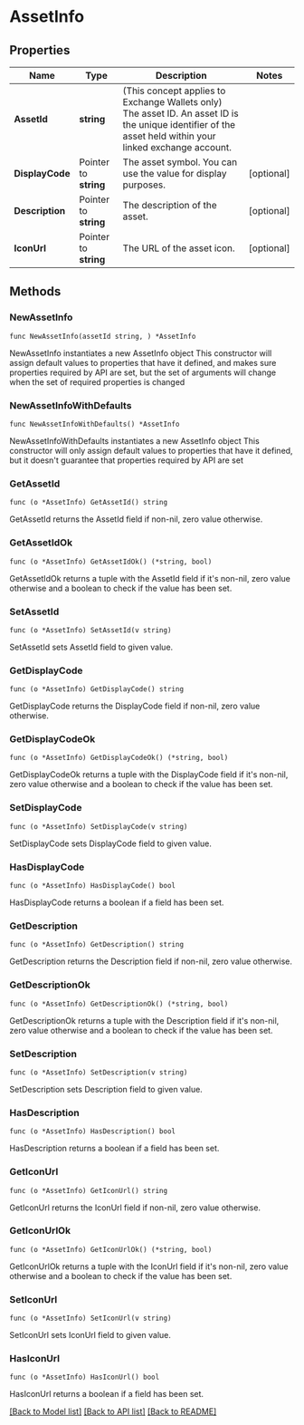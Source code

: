 # AssetInfo

## Properties

Name | Type | Description | Notes
------------ | ------------- | ------------- | -------------
**AssetId** | **string** | (This concept applies to Exchange Wallets only) The asset ID. An asset ID is the unique identifier of the asset held within your linked exchange account. | 
**DisplayCode** | Pointer to **string** | The asset symbol. You can use the value for display purposes. | [optional] 
**Description** | Pointer to **string** | The description of the asset. | [optional] 
**IconUrl** | Pointer to **string** | The URL of the asset icon. | [optional] 

## Methods

### NewAssetInfo

`func NewAssetInfo(assetId string, ) *AssetInfo`

NewAssetInfo instantiates a new AssetInfo object
This constructor will assign default values to properties that have it defined,
and makes sure properties required by API are set, but the set of arguments
will change when the set of required properties is changed

### NewAssetInfoWithDefaults

`func NewAssetInfoWithDefaults() *AssetInfo`

NewAssetInfoWithDefaults instantiates a new AssetInfo object
This constructor will only assign default values to properties that have it defined,
but it doesn't guarantee that properties required by API are set

### GetAssetId

`func (o *AssetInfo) GetAssetId() string`

GetAssetId returns the AssetId field if non-nil, zero value otherwise.

### GetAssetIdOk

`func (o *AssetInfo) GetAssetIdOk() (*string, bool)`

GetAssetIdOk returns a tuple with the AssetId field if it's non-nil, zero value otherwise
and a boolean to check if the value has been set.

### SetAssetId

`func (o *AssetInfo) SetAssetId(v string)`

SetAssetId sets AssetId field to given value.


### GetDisplayCode

`func (o *AssetInfo) GetDisplayCode() string`

GetDisplayCode returns the DisplayCode field if non-nil, zero value otherwise.

### GetDisplayCodeOk

`func (o *AssetInfo) GetDisplayCodeOk() (*string, bool)`

GetDisplayCodeOk returns a tuple with the DisplayCode field if it's non-nil, zero value otherwise
and a boolean to check if the value has been set.

### SetDisplayCode

`func (o *AssetInfo) SetDisplayCode(v string)`

SetDisplayCode sets DisplayCode field to given value.

### HasDisplayCode

`func (o *AssetInfo) HasDisplayCode() bool`

HasDisplayCode returns a boolean if a field has been set.

### GetDescription

`func (o *AssetInfo) GetDescription() string`

GetDescription returns the Description field if non-nil, zero value otherwise.

### GetDescriptionOk

`func (o *AssetInfo) GetDescriptionOk() (*string, bool)`

GetDescriptionOk returns a tuple with the Description field if it's non-nil, zero value otherwise
and a boolean to check if the value has been set.

### SetDescription

`func (o *AssetInfo) SetDescription(v string)`

SetDescription sets Description field to given value.

### HasDescription

`func (o *AssetInfo) HasDescription() bool`

HasDescription returns a boolean if a field has been set.

### GetIconUrl

`func (o *AssetInfo) GetIconUrl() string`

GetIconUrl returns the IconUrl field if non-nil, zero value otherwise.

### GetIconUrlOk

`func (o *AssetInfo) GetIconUrlOk() (*string, bool)`

GetIconUrlOk returns a tuple with the IconUrl field if it's non-nil, zero value otherwise
and a boolean to check if the value has been set.

### SetIconUrl

`func (o *AssetInfo) SetIconUrl(v string)`

SetIconUrl sets IconUrl field to given value.

### HasIconUrl

`func (o *AssetInfo) HasIconUrl() bool`

HasIconUrl returns a boolean if a field has been set.


[[Back to Model list]](../README.md#documentation-for-models) [[Back to API list]](../README.md#documentation-for-api-endpoints) [[Back to README]](../README.md)


